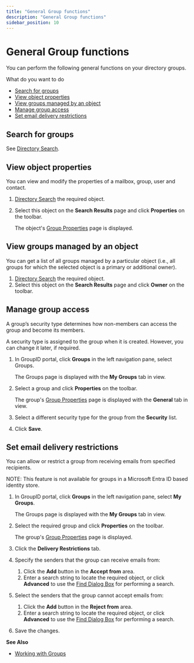 ```yaml
---
title: "General Group functions"
description: "General Group functions"
sidebar_position: 10
---
```


# General Group functions

You can perform the following general functions on your directory groups.

What do you want to do

- [Search for groups](#search-for-groups)
- [View object properties](#view-object-properties)
- [View groups managed by an object](#view-groups-managed-by-an-object)
- [Manage group access](#manage-group-access)
- [Set email delivery restrictions](#set-email-delivery-restrictions)

## Search for groups

See [Directory Search](/docs/directorymanager/11.0/portal/generalfeatures/search.md).

## View object properties

You can view and modify the properties of a mailbox, group, user and contact.

1. [Directory Search](/docs/directorymanager/11.0/portal/generalfeatures/search.md) the required
   object.
2. Select this object on the **Search Results** page and click **Properties** on the toolbar.

    The object's
    [Group Properties](/docs/directorymanager/11.0/portal/group/properties/overview.md)
    page is displayed.

## View groups managed by an object

You can get a list of all groups managed by a particular object (i.e., all groups for which the
selected object is a primary or additional owner).

1. [Directory Search](/docs/directorymanager/11.0/portal/generalfeatures/search.md) the required
   object.
2. Select this object on the **Search Results** page and click **Owner** on the toolbar.

## Manage group access

A group’s security type determines how non-members can access the group and become its members.

A security type is assigned to the group when it is created. However, you can change it later, if
required.

1. In GroupID portal, click **Groups** in the left navigation pane, select Groups.

    The Groups page is displayed with the **My Groups** tab in view.

2. Select a group and click **Properties** on the toolbar.

    The group's
    [Group Properties](/docs/directorymanager/11.0/portal/group/properties/overview.md)
    page is displayed with the **General** tab in view.

3. Select a different security type for the group from the **Security** list.
4. Click **Save**.

## Set email delivery restrictions

You can allow or restrict a group from receiving emails from specified recipients.

NOTE: This feature is not available for groups in a Microsoft Entra ID based identity store.

1. In GroupID portal, click **Groups** in the left navigation pane, select **My Groups**.

    The Groups page is displayed with the **My Groups** tab in view.

2. Select the required group and click **Properties** on the toolbar.

    The group's
    [Group Properties](/docs/directorymanager/11.0/portal/group/properties/overview.md)
    page is displayed.

3. Click the **Delivery Restrictions** tab.
4. Specify the senders that the group can receive emails from:

    1. Click the **Add** button in the **Accept from** area.
    2. Enter a search string to locate the required object, or click **Advanced** to use the
       [Find Dialog Box](/docs/directorymanager/11.0/portal/generalfeatures/find.md) for performing
       a search.

5. Select the senders that the group cannot accept emails from:
    1. Click the **Add** button in the **Reject from** area.
    2. Enter a search string to locate the required object, or click **Advanced** to use the
       [Find Dialog Box](/docs/directorymanager/11.0/portal/generalfeatures/find.md) for performing
       a search.
6. Save the changes.

**See Also**

- [Working with Groups](/docs/directorymanager/11.0/portal/group/workingwithgroups/workingwithgroups.md)
